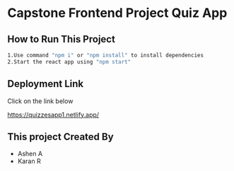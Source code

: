 
# Capstone Frontend Project Quiz App




## How to Run This Project



```bash
1.Use command "npm i" or "npm install" to install dependencies
2.Start the react app using "npm start"

```
    
## Deployment Link

Click on the link below

https://quizzesapp1.netlify.app/



## This project Created By

- Ashen A 
- Karan R 






